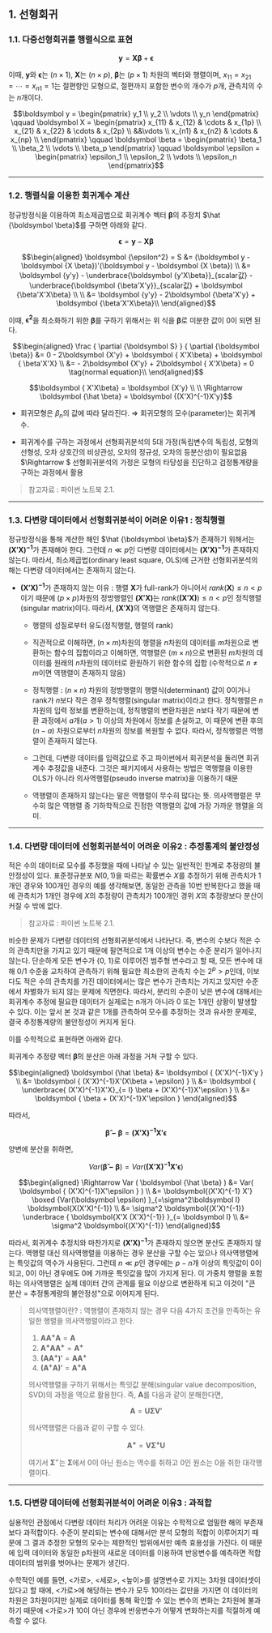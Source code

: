 ## 1. 선형회귀

### 1.1. 다중선형회귀를 행렬식으로 표현

```math
\boldsymbol y = \boldsymbol {X \beta} + \boldsymbol \epsilon 
```

이때, $\boldsymbol y$와 $\boldsymbol \epsilon$는 $(n \times 1)$, $\boldsymbol X$는 $(n \times p)$, $\boldsymbol \beta$는 $(p \times 1)$ 차원의 벡터와 행렬이며, $x_{11} = x_{21} = \cdots = x_{n1} = 1$는 절편항인 모형으로, 절편까지 포함한 변수의 개수가 $p$개, 관측치의 수는 $n$개이다.

```math
\boldsymbol y = \begin{pmatrix}
y_1 \\
y_2 \\
\vdots \\
y_n
\end{pmatrix}

\qquad

\boldsymbol X = \begin{pmatrix}
x_{11} & x_{12} & \cdots & x_{1p} \\
x_{21} & x_{22} & \cdots & x_{2p} \\
&&\vdots \\
x_{n1} & x_{n2} & \cdots & x_{np} \\
\end{pmatrix}

\qquad

\boldsymbol \beta = \begin{pmatrix}
\beta_1 \\
\beta_2 \\
\vdots \\
\beta_p
\end{pmatrix}

\qquad

\boldsymbol \epsilon = \begin{pmatrix}
\epsilon_1 \\
\epsilon_2 \\
\vdots \\
\epsilon_n
\end{pmatrix}
```

---

### 1.2. 행렬식을 이용한 회귀계수 계산

정규방정식을 이용하여 최소제곱법으로 회귀계수 벡터 $\boldsymbol \beta$의 추정치 $\hat {\boldsymbol \beta}$를 구하면 아래와 같다.

```math
\boldsymbol \epsilon = \boldsymbol y - \boldsymbol {X \beta}
```

```math
\begin{aligned}
\boldsymbol {\epsilon^2} = S &=  (\boldsymbol y - \boldsymbol {X \beta})'(\boldsymbol y - \boldsymbol {X \beta}) \\

&= \boldsymbol {y'y} - \underbrace{\boldsymbol {y'X\beta}}_{scalar값} - \underbrace{\boldsymbol {\beta'X'y}}_{scalar값} + \boldsymbol {\beta'X'X\beta} \\

\\

&= \boldsymbol {y'y} - 2\boldsymbol {\beta'X'y} + \boldsymbol {\beta'X'X\beta}\\

\end{aligned}
```

이때, $\boldsymbol {\epsilon^2}$을 최소화하기 위한 $\boldsymbol {\beta}$를 구하기 위해서는 위 식을 $\boldsymbol {\beta}$로 미분한 값이 0이 되면 된다.

```math
\begin{aligned}

\frac { \partial {\boldsymbol S} } { \partial {\boldsymbol \beta}} &= 0 - 2\boldsymbol {X'y} + \boldsymbol { X'X\beta} + \boldsymbol { \beta'X'X} \\

&= - 2\boldsymbol {X'y} + 2\boldsymbol { X'X\beta} = 0 \tag{normal  equation}\\

\end{aligned}
```

```math
\boldsymbol { X'X\beta} = \boldsymbol {X'y} \\

\\

\Rightarrow \boldsymbol {\hat \beta} = \boldsymbol {(X'X)^{-1}X'y}
```

- 회귀모형은 $\beta_n$의 값에 따라 달라진다. $\Rightarrow$ 회귀모형의 모수(parameter)는 회귀계수.

- 회귀계수를 구하는 과정에서 선형회귀분석의 5대 가정(독립변수의 독립성, 모형의 선형성, 오차 상호간의 비상관성, 오차의 정규성, 오차의 등분산성)이 필요없음 $\Rightarrow $ 선형회귀분석의 가정은 모형의 타당성을 진단하고 검정통계량을 구하는 과정에서 활용

> 참고자료 : 파이썬 노트북 2.1.

---

### 1.3. 다변량 데이터에서 선형회귀분석이 어려운 이유1 : 정칙행렬

정규방정식을 통해 계산한 해인 $\hat {\boldsymbol \beta}$가 존재하기 위해서는 $\boldsymbol{(X'X)^{-1}}$가 존재해야 한다. 그런데 $n \ll p$인 다변량 데이터에서는 $\boldsymbol{(X'X)^{-1}}$가 존재하지 않는다. 따라서, 최소제곱법(ordinary least square, OLS)에 근거한 선형회귀분석의 해는 다변량 데이터에서는 존재하지 않는다.

- $\boldsymbol {(X'X)^{-1}}$가 존재하지 않는 이유 : 행렬 $\boldsymbol X$가 full-rank가 아니어서 $rank(\boldsymbol X) \leq n < p$이기 때문에 $(p \times p)$차원의 정방행렬인 $\boldsymbol {(X'X)}$는 $rank(\boldsymbol {(X'X)}) \leq n < p$인 정칙행렬(singular matrix)이다. 따라서, $\boldsymbol {(X'X)}$의 역행렬은 존재하지 않는다.

    - 행렬의 성질로부터 유도(정칙행렬, 행렬의 rank)

    - 직관적으로 이해하면, $(n \times m)$차원의 행렬을 $n$차원의 데이터를 $m$차원으로 변환하는 함수의 집합이라고 이해하면, 역행렬은 $(m \times n)$으로 변환된 $m$차원의 데이터를 원래의 $n$차원의 데이터로 환원하기 위한 함수의 집합 (수학적으로 $n \neq m$이면 역행렬이 존재하지 않음)

    - 정칙행렬 : $(n \times n)$ 차원의 정방행렬의 행렬식(determinant) 값이 0이거나 rank가 $n$보다 작은 경우 정칙행렬(singular matrix)이라고 한다. 정칙행렬은 $n$차원의 입력 정보를 변환하는데, 정칙행렬의 변환차원은 $n$보다 작기 때문에 변환 과정에서 $a$개($a>1$) 이상의 차원에서 정보를 손실하고, 이 때문에 변환 후의 $(n-a)$ 차원으로부터 $n$차원의 정보를 복원할 수 없다. 따라서, 정칙행렬은 역행렬이 존재하지 않는다.

    - 그런데, 다변량 데이터를 입력값으로 주고 파이썬에서 회귀분석을 돌리면 회귀계수 추정값을 내준다. 그것은 패키지에서 사용하는 방법은 역행렬을 이용한 OLS가 아니라 의사역행렬(pseudo inverse matrix)을 이용하기 때문

    - 역행렬이 존재하지 않는다는 말은 역행렬이 무수히 많다는 뜻. 의사역행렬은 무수히 많은 역행렬 중 기하학적으로 진정한 역행렬의 값에 가장 가까운 행렬을 의미.

---

### 1.4. 다변량 데이터에 선형회귀분석이 어려운 이유2 : 추정통계의 불안정성

적은 수의 데이터로 모수를 추정했을 때에 나타날 수 있는 일반적인 한계로 추정량의 불안정성이 있다. 표준정규분포 $N(0, 1)$을 따르는 확률변수 $X$를 추정하기 위해 관측치가 1개인 경우와 100개인 경우의 예를 생각해보면, 동일한 관측을 10번 반복한다고 했을 때에 관측치가 1개인 경우에 $X$의 추정량이 관측치가 100개인 경위 $X$의 추정량보다 분산이 커질 수 밖에 없다. 

> 참고자료 : 파이썬 노트북 2.1.

비슷한 문제가 다변량 데이터의 선형회귀분석에서 나타난다. 즉, 변수의 수보다 적은 수의 관측치만을 가지고 있기 때문에 필연적으로 1개 이상의 변수는 수준 분리가 일어나지 않는다. 단순하게 모든 변수가 {0, 1}로 이루어진 범주형 변수라고 할 때, 모든 변수에 대해 0/1 수준을 교차하여 관측하기 위해 필요한 최소한의 관측치 수는 $2^p > p$인데, 이보다도 적은 수의 관측치를 가진 데이터에서는 많은 변수가 관측치는 가지고 있지만 수준에서 차별화가 되지 않는 문제에 직면한다. 따라서, 분리의 수준이 낮은 변수에 대해서는 회귀계수 추정에 필요한 데이터가 실제로는 n개가 아니라 0 또는 1개인 상황이 발생할 수 있다. 이는 앞서 본 것과 같은 1개를 관측하여 모수를 추정하는 것과 유사한 문제로, 결국 추정통계량의 불안정성이 커지게 된다.

이를 수학적으로 표현하면 아래와 같다.

회귀계수 추정량 벡터 $\boldsymbol {\hat \beta}$의 분산은 아래 과정을 거쳐 구할 수 있다.

```math
\begin{aligned}

\boldsymbol {\hat \beta} &= \boldsymbol { (X'X)^{-1}X'y } \\

&= \boldsymbol { (X'X)^{-1}X'(X\beta + \epsilon) } \\

&= \boldsymbol { \underbrace{ (X'X)^{-1}X'X}_{= I} \beta + (X'X)^{-1}X'\epsilon } \\

&= \boldsymbol { \beta + (X'X)^{-1}X'\epsilon }

\end{aligned}
```

따라서,

```math
\boldsymbol {\hat \beta - \beta} = \boldsymbol { (X'X)^{-1}X'\epsilon }
```

양변에 분산을 취하면,

```math
Var ( \boldsymbol {\hat \beta - \beta} ) = Var( 
\boldsymbol { (X'X)^{-1}X'\epsilon } )
```

```math
\begin{aligned}

\Rightarrow Var ( \boldsymbol {\hat \beta} ) &= Var( \boldsymbol { (X'X)^{-1}X'\epsilon } ) \\

&= \boldsymbol{(X'X)^{-1} X'} \boxed {Var(\boldsymbol \epsilon) }_{=\sigma^2\boldsymbol I} \boldsymbol{X(X'X)^{-1}} \\

&= \sigma^2 \boldsymbol{(X'X)^{-1}} \underbrace { \boldsymbol{X'X (X'X)^{-1}} }_{= \boldsymbol I} \\

&= \sigma^2 \boldsymbol{(X'X)^{-1}}

\end{aligned}
```

따라서, 회귀계수 추정치와 마찬가지로 $\boldsymbol{(X'X)^{-1}}$가 존재하지 않으면 분산도 존재하지 않는다. 역행렬 대신 의사역행렬을 이용하는 경우 분산을 구할 수는 있으나 의사역행렬에는 특잇값의 역수가 사용된다. 그런데 $n \ll p$인 경우에는 $p-n$개 이상의 특잇값이 0이 되고, 0이 아닌 경우에도 0에 가까운 특잇값을 많이 가지게 된다. 이 가중치 행렬을 포함하는 의사역행렬은 실제 데이터 간의 관계를 필요 이상으로 변환하게 되고 이것이 "큰 분산 = 추정통계량의 불안정성"으로 이어지게 된다.

> 의사역행렬이란? : 역행렬이 존재하지 않는 경우 다음 4가지 조건을 만족하는 유일한 행렬을 의사역행렬이라고 한다.  
> 1. $\boldsymbol {AA^+A} = \boldsymbol A$
> 2. $\boldsymbol {A^+AA^+} = \boldsymbol {A^+}$
> 3. $\boldsymbol {(AA^+)'} = \boldsymbol {AA^+}$
> 4. $\boldsymbol {(A^+A)'} = \boldsymbol {A^+A}$  
> 
> 의사역행렬을 구하기 위해서는 특잇값 분해(singular value decomposition, SVD)의 과정을 역으로 활용한다. 즉, $\boldsymbol A$를 다음과 같이 분해한다면,
> ```math
> \boldsymbol A = \boldsymbol {U \Sigma V'}
> ```
> 의사역행렬은 다음과 같이 구할 수 있다.  
> ```math
> \boldsymbol {A^+} = \boldsymbol {V \Sigma^+ U}
> ```
> 여기서 $\boldsymbol \Sigma^+$는 $\boldsymbol \Sigma$에서 0이 아닌 원소는 역수를 취하고 0인 원소는 0을 취한 대각행렬이다.

---

### 1.5. 다변량 데이터에 선형회귀분석이 어려운 이유3 : 과적합

실용적인 관점에서 다변량 데이터 처리가 어려운 이유는 수학적으로 엄밀한 해의 부존재보다 과적합이다. 수준이 분리되는 변수에 대해서만 분석 모형의 적합이 이루어지기 때문에 그 결과 추정한 모형의 모수는 제한적인 범위에서만 예측 효용성을 가진다. 이 때문에 입력 데이터와 동일한 p차원의 새로운 데이터를 이용하여 반응변수를 예측하면 적합 데이터의 범위를 벗어나는 문제가 생긴다.

수학적인 예를 들면, <가로>, <세로>, <높이>를 설명변수로 가지는 3차원 데이터셋이 있다고 할 때에, <가로>에 해당하는 변수가 모두 10이라는 값만을 가지면 이 데이터의 차원은 3차원이지만 실제로 데이터를 통해 확인할 수 있는 변수의 변화는 2차원에 불과하기 때문에 <가로>가 10이 아닌 경우에 반응변수가 어떻게 변화하는지를 적절하게 예측할 수 없다.
